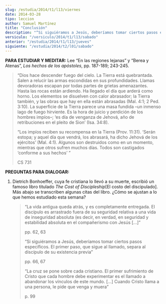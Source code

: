 ```yaml
---
slug: /estudia/2014/t1/l13/viernes
date: 2014-03-28
tipo: leccion
author: Samuel Martínez
title: "Conclusión"
description: "“Si siguiéramos a Jesús, deberíamos tomar ciertos pasos específicos. El primer paso, que sigue al llamado, separa al discípulo de su existencia previa”"
versiculo: "/versiculo/2014/t1/l13/sabado"
anterior: "/estudia/2014/t1/l13/jueves"
siguiente: "/estudia/2014/t2/l01/sabado"
---
```


**PARA ESTUDIAR Y MEDITAR:** Lee “En las regiones lejanas” y “Berea y Atenas”, _Los hechos de los apóstoles_, pp. 187-189; 243-245.

> “Dios hace descender fuego del cielo. La Tierra está quebrantada. Salen a relucir las armas escondidas en sus profundidades. Llamas devoradoras escapan por todas partes de grietas amenazantes. Hasta las rocas están ardiendo. Ha llegado el día que arderá como horno. Los elementos se disuelven con calor abrasador; la Tierra también, y las obras que hay en ella están abrasadas (Mal. 4:1; 2 Ped. 3:10). La superficie de la Tierra parece una masa fundida –un inmenso lago de fuego hirviente. Es la hora de juicio y perdición de los hombres impíos–; ‘es día de venganza de Jehová, año de retribuciones en el pleito de Sion’ (Isa. 34:8).
>
> “Los impíos reciben su recompensa en la Tierra (Prov. 11:31). ‘Serán estopa; y aquel día que vendrá, los abrasará, ha dicho Jehová de los ejércitos’ (Mal. 4:1). Algunos son destruidos como en un momento, mientras que otros sufren muchos días. Todos son castigados ‘conforme a sus hechos’ ”
>
> CS 731

**PREGUNTAS PARA DIALOGAR:**

1.  Dietrich Bonhoeffer, cuya fe cristiana lo llevó a su muerte, escribió un famoso libro titulado _The Cost of Discipleship_[El costo del discipulado]. Más abajo se transcriben algunas citas del libro. ¿Cómo se ajustan a lo que hemos estudiado esta semana?


    > “La vida antigua queda atrás, y es completamente entregada. El discípulo es arrastrado fuera de su seguridad relativa a una vida de inseguridad absoluta (es decir, en verdad, en seguridad y estabilidad absoluta en el compañerismo con Jesús [...]”
    >
    > pp. 62, 63
    >
    > “Si siguiéramos a Jesús, deberíamos tomar ciertos pasos específicos. El primer paso, que sigue al llamado, separa al discípulo de su existencia previa”
    >
    > pp. 66, 67
    >
    > “La cruz se pone sobre cada cristiano. El primer sufrimiento de Cristo que cada hombre debe experimentar es el llamado a abandonar los vínculos de este mundo. [...] Cuando Cristo llama a una persona, le pide que venga y muera”
    >
    > p. 99
